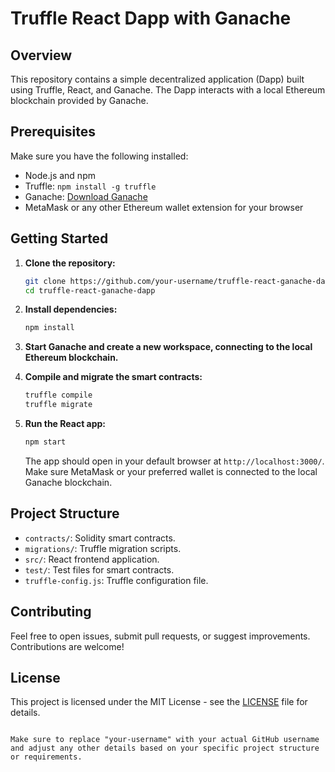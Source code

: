 # Truffle React Dapp with Ganache

## Overview

This repository contains a simple decentralized application (Dapp) built using Truffle, React, and Ganache. The Dapp interacts with a local Ethereum blockchain provided by Ganache.

## Prerequisites

Make sure you have the following installed:

- Node.js and npm
- Truffle: `npm install -g truffle`
- Ganache: [Download Ganache](https://www.trufflesuite.com/ganache)
- MetaMask or any other Ethereum wallet extension for your browser

## Getting Started

1. **Clone the repository:**

   ```bash
   git clone https://github.com/your-username/truffle-react-ganache-dapp.git
   cd truffle-react-ganache-dapp
   ```

2. **Install dependencies:**

   ```bash
   npm install
   ```

3. **Start Ganache and create a new workspace, connecting to the local Ethereum blockchain.**

4. **Compile and migrate the smart contracts:**

   ```bash
   truffle compile
   truffle migrate
   ```

5. **Run the React app:**

   ```bash
   npm start
   ```

   The app should open in your default browser at `http://localhost:3000/`. Make sure MetaMask or your preferred wallet is connected to the local Ganache blockchain.

## Project Structure

- `contracts/`: Solidity smart contracts.
- `migrations/`: Truffle migration scripts.
- `src/`: React frontend application.
- `test/`: Test files for smart contracts.
- `truffle-config.js`: Truffle configuration file.

## Contributing

Feel free to open issues, submit pull requests, or suggest improvements. Contributions are welcome!

## License

This project is licensed under the MIT License - see the [LICENSE](LICENSE) file for details.
```

Make sure to replace "your-username" with your actual GitHub username and adjust any other details based on your specific project structure or requirements.
